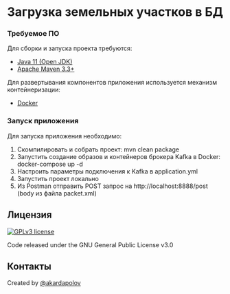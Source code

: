 # Загрузка земельных участков в БД

### Требуемое ПО

Для сборки и запуска проекта требуются:
- [Java 11 (Open JDK)](https://openjdk.java.net/projects/jdk/11/)
- [Apache Maven 3.3+](https://maven.apache.org/)

Для развертывания компонентов приложения используется механизм контейнеризации:
- [Docker](https://www.docker.com/)

### Запуск приложения

Для запуска приложения необходимо:
1. Скомпилировать и собрать проект: mvn clean package
2. Запустить создание образов и контейнеров брокера Kafka в Docker: docker-compose up -d
3. Настроить параметры подключения к Kafka в application.yml
4. Запустить проект локально 
5. Из Postman отправить POST запрос на http://localhost:8888/post (body из файла packet.xml)

## Лицензия
[![GPLv3 license](https://img.shields.io/badge/License-GPLv3-blue.svg)](http://perso.crans.org/besson/LICENSE.html)

  Code released under the GNU General Public License v3.0
  
## Контакты
  Created by [@akardapolov](mailto:akardapolov@gmail.com)